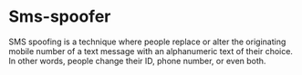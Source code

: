 # Sms-spoofer
SMS spoofing is a technique where people replace or alter the originating mobile number of a text message with an alphanumeric text of their choice. In other words, people change their ID, phone number, or even both.
